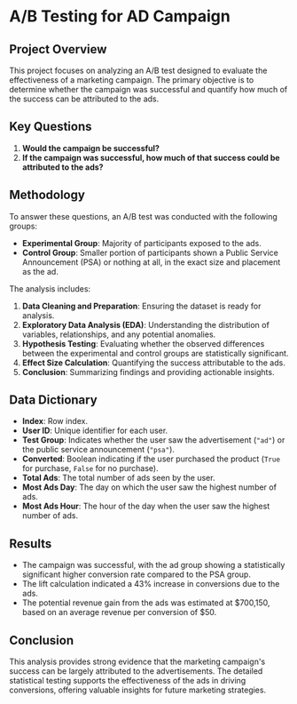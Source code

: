 # A/B Testing for AD Campaign

## Project Overview

This project focuses on analyzing an A/B test designed to evaluate the effectiveness of a marketing campaign. The primary objective is to determine whether the campaign was successful and quantify how much of the success can be attributed to the ads.

## Key Questions

1. **Would the campaign be successful?**
2. **If the campaign was successful, how much of that success could be attributed to the ads?**

## Methodology

To answer these questions, an A/B test was conducted with the following groups:

- **Experimental Group**: Majority of participants exposed to the ads.
- **Control Group**: Smaller portion of participants shown a Public Service Announcement (PSA) or nothing at all, in the exact size and placement as the ad.

The analysis includes:

1. **Data Cleaning and Preparation**: Ensuring the dataset is ready for analysis.
2. **Exploratory Data Analysis (EDA)**: Understanding the distribution of variables, relationships, and any potential anomalies.
3. **Hypothesis Testing**: Evaluating whether the observed differences between the experimental and control groups are statistically significant.
4. **Effect Size Calculation**: Quantifying the success attributable to the ads.
5. **Conclusion**: Summarizing findings and providing actionable insights.

## Data Dictionary

- **Index**: Row index.
- **User ID**: Unique identifier for each user.
- **Test Group**: Indicates whether the user saw the advertisement (`"ad"`) or the public service announcement (`"psa"`).
- **Converted**: Boolean indicating if the user purchased the product (`True` for purchase, `False` for no purchase).
- **Total Ads**: The total number of ads seen by the user.
- **Most Ads Day**: The day on which the user saw the highest number of ads.
- **Most Ads Hour**: The hour of the day when the user saw the highest number of ads.

## Results

- The campaign was successful, with the ad group showing a statistically significant higher conversion rate compared to the PSA group.
- The lift calculation indicated a 43% increase in conversions due to the ads.
- The potential revenue gain from the ads was estimated at $700,150, based on an average revenue per conversion of $50.

## Conclusion

This analysis provides strong evidence that the marketing campaign's success can be largely attributed to the advertisements. The detailed statistical testing supports the effectiveness of the ads in driving conversions, offering valuable insights for future marketing strategies.
